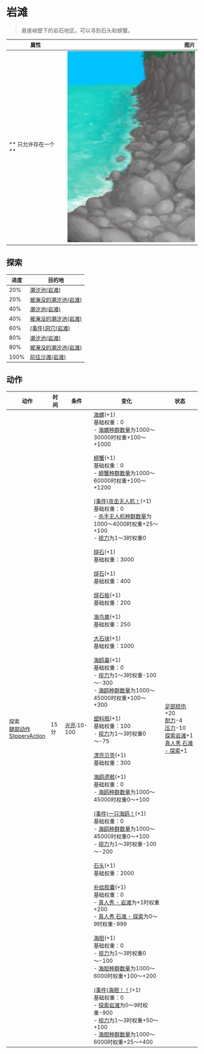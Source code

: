 # 岩滩  
> 悬崖峭壁下的岩石地区。可以寻到石头和螃蟹。  
  
  属性  |   图片   
 ----  |  ----:   
 ** 只允许存在一个 **  |  ![](Sprite/RockyBeach.png)   
  
## 探索  
进度  |  目的地  
----  |  ----  
20%  |  [潮汐池(岩滩)](TidePool.md)  
20%  |  [被淹没的潮汐池(岩滩)](TidePoolFlooded.md)  
40%  |  [潮汐池(岩滩)](TidePool.md)  
40%  |  [被淹没的潮汐池(岩滩)](TidePoolFlooded.md)  
60%  |  [(事件)洞穴(岩滩)](Event_CaveFound.md)  
80%  |  [潮汐池(岩滩)](TidePool.md)  
80%  |  [被淹没的潮汐池(岩滩)](TidePoolFlooded.md)  
100%  |  [前往沙滩(岩滩)](Path_RocksToBeach.md)  
## 动作  
动作  |  时间  |  条件  |  变化  |  状态  
----  |  ----  |  ----  |  ----  |  ----  
探索<br>[腿部动作](LegAction.md)<br>[SlipperyAction](SlipperyAction.md)  |  15分  |  [光亮](Light.md):10-100  |  [海螺](Conch.md)(+1)<br>基础权重：0<br>- [海螺种群数量](Pop_Conch.md)为1000～30000时权重+100～+1000<br><br>[螃蟹](Crab.md)(+1)<br>基础权重：0<br>- [螃蟹种群数量](Pop_Crab.md)为1000～60000时权重+100～+1200<br><br>[(事件)攻击无人机！](Event_DroneFight.md)(+1)<br>基础权重：0<br>- [杀手无人机种群数量](Pop_Drone.md)为1000～4000时权重+25～+100<br>- [视力](Myopia.md)为1～3时权重0<br><br>[燧石](Flint.md)(+1)<br>基础权重：3000<br><br>[燧石](Flint.md)(+1)<br>基础权重：400<br><br>[燧石板](FlintSlab.md)(+1)<br>基础权重：200<br><br>[海鸟粪](Guano.md)(+1)<br>基础权重：250<br><br>[大石块](StoneHeavy.md)(+1)<br>基础权重：1000<br><br>[海鸥巢](SeagullNest.md)(+1)<br>基础权重：0<br>- [视力](Myopia.md)为1～3时权重-100～-300<br>- [海鸥种群数量](Pop_Seagull.md)为1000～45000时权重+100～+300<br><br>[塑料瓶](PlasticBottle.md)(+1)<br>基础权重：100<br>- [视力](Myopia.md)为1～3时权重0～-75<br><br>[漂亮贝壳](SeashellsPretty.md)(+1)<br>基础权重：300<br><br>[海鸥遗骸](SeagullCarcass.md)(+1)<br>基础权重：0<br>- [海鸥种群数量](Pop_Seagull.md)为1000～45000时权重0～+100<br><br>[(事件)一只海鸥！](Event_SeagullFight.md)(+1)<br>基础权重：0<br>- [海鸥种群数量](Pop_Seagull.md)为1000～45000时权重0～+100<br>- [视力](Myopia.md)为1～3时权重-100～-200<br><br>[石头](Stone.md)(+1)<br>基础权重：2000<br><br>[补给胶囊](TV_SupplyCapsule.md)(+1)<br>基础权重：0<br>- [真人秀 - 岩滩](TV_Rocks.md)为+1时权重+200<br>- [真人秀 石滩 - 探索](TV_RocksExplore.md)为0～9时权重-999<br><br>[海胆](Urchin.md)(+1)<br>基础权重：0<br>- [视力](Myopia.md)为1～3时权重0～-100<br>- [海胆种群数量](Pop_Urchin.md)为1000～6000时权重+100～+200<br><br>[(事件)海胆！！](Event_Urchin.md)(+1)<br>基础权重：0<br>- [探索岩滩](Exploration_Rocks.md)为0～9时权重-900<br>- [视力](Myopia.md)为1～3时权重+50～+100<br>- [海胆种群数量](Pop_Urchin.md)为1000～6000时权重+25～+400<br>  |  [足部损伤](FootDamage.md)+20<br>[耐力](Stamina.md)-4<br>[压力](Stress.md)-10<br>[探索岩滩](Exploration_Rocks.md)+1<br>[真人秀 石滩 - 探索](TV_RocksExplore.md)+1  
